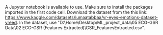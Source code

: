 A Jupyter notebook is available to use. Make sure to install the packages imported in the first code cell. Download the dataset from the this link: https://www.kaggle.com/datasets/lumaatabbaa/vr-eyes-emotions-dataset-vreed.
In the dataset, use "D:\Home\Desktop\ML_project_data\05 ECG-GSR Data\02 ECG-GSR (Features Extracted)\GSR_FeaturesExtracted.csv".
